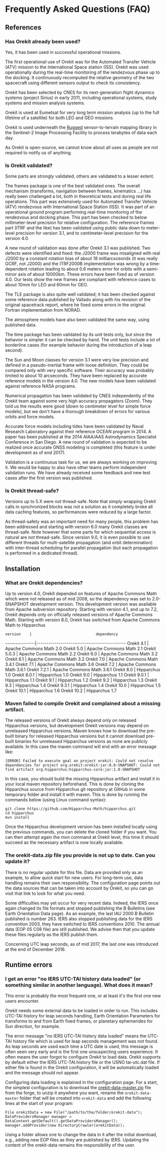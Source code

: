 <!--- Copyright 2002-2020 CS GROUP
  Licensed under the Apache License, Version 2.0 (the "License");
  you may not use this file except in compliance with the License.
  You may obtain a copy of the License at
  
    http://www.apache.org/licenses/LICENSE-2.0
  
  Unless required by applicable law or agreed to in writing, software
  distributed under the License is distributed on an "AS IS" BASIS,
  WITHOUT WARRANTIES OR CONDITIONS OF ANY KIND, either express or implied.
  See the License for the specific language governing permissions and
  limitations under the License.
-->

# Frequently Asked Questions (FAQ)

## References

### Has Orekit already been used?

Yes, it has been used in successful operational missions.

The first operational use of Orekit was for the Automated Transfer
Vehicle (ATV) mission to the International Space station (ISS). Orekit
was used operationally during the real-time monitoring of the rendezvous
phase up to the docking. It continuously recomputed the relative geometry
of the two spacecraft using different sensors output to check its
consistency.

Orekit has been selected by CNES for its next-generation flight
dynamics systems (project Sirius) in early 2011, including operational
systems, study systems and mission analysis systems.

Orekit is used at Eumetsat for very long term mission analysis (up to
the full lifetime of a satellite) for both LEO and GEO missions.

Orekit is used underneath the [Rugged](https://www.orekit.org/rugged/) sensor-to-terrain mapping library in the
Sentinel-2 Image Processing Facility to process terabytes of data each day.

As Orekit is open-source, we cannot know about all uses as people are
not required to notify us of anything.

### Is Orekit validated?

Some parts are strongly validated, others are validated to a lesser extent.

The frames package is one of the best validated ones. The overall mechanism
(transforms, navigation between frames, kinematics ...) has really been challenged
a lot, both in theoretical tests and during real life operations. This part was
extensively used for Automated Transfer Vehicle (ATV) rendezvous with International
Space Station (ISS). It was part of an operational ground program performing real-time
monitoring of the rendezvous and docking phase. This part has been checked to
below millimeter-level precision for relative configuration. The reference frames part (ITRF
and the like) has been validated using public data down to meter-level precision for
version 3.1, and to centimeter-level precision for the version 4.0.

A new round of validation was done after Orekit 3.1 was published. Two
defects were identified and fixed: the J2000 frame was misaligned with real J2000
by a constant rotation bias of about 18 milliarcsceonds (it was really GCRF, not J2000)
and the ITRF2000B implementation was wrong by a time-dependent rotation leading to about
0.6 meters error for orbits with a semi-minor axis of about 10000km. These errors have
been fixed as of version 4.0. Our tests show the new frames are compliant with reference
cases to about 10mm for LEO and 60mm for GEO.

The TLE package is also quite well validated; it has been checked against some reference
data published by Vallado along with his revision of the original spacetrack report, where
he fixed some errors in the original Fortran implementation from NORAD.

The atmosphere models have also been validated the same way, using published data.

The time package has been validated by its unit tests only, but since the behavior is
simpler it can be checked by hand. The unit tests include a lot of borderline cases
(for example behavior during the introduction of a leap second).

The Sun and Moon classes for version 3.1 were very low precision and defined in a
pseudo-inertial frame with loose definition. They could be compared only with very specific
software. Their accuracy was probably limited to about 10 arcseconds. They have been replaced
by accurate reference models in the version 4.0. The new models have been validated against
reference NASA programs.

Numerical propagation has been validated by CNES independently of the Orekit team against
some very high accuracy propagators (Zoom). They told us the results were good (down to
centimeter level for simple force models), but we don't have a thorough breakdown of errors
for various orbits and force models.

Accurate force models including tides have been validated by Naval Research Laboratory against
their reference OCEAN program in 2014. A paper has been published at the 2014 AIAA/AAS Astrodynamics
Specialist Conference in San Diego. A new round of validation is expected to be realized
once accurate GNSS modeling is completed (this feature is under development as of end 2017).

Validation is a continuous task for us, we are always working on improving it. We would be
happy to also have other teams perform independent validation runs. We have already received
some feedback and new test cases after the first version was published.

### Is Orekit thread-safe?

Versions up to 5.X were *not* thread-safe. Note that simply wrapping Orekit calls
in synchronized blocks was not a solution as it completely broke all data caching features,
so performances were reduced by a large factor.

As thread-safety was an important need for many people, this problem has been addressed and
starting with version 6.0 many Orekit classes are thread-safe. Note however that some parts
for which sequential access is natural are <em>not</em> thread-safe. Since version 9.0,
it is even possible to use different threads for multi-satellite propagation (and orbit
determination) with inter-thread scheduling for parallel propagation (but each propagation
is performed in a dedicated thread).

## Installation

### What are Orekit dependencies?

Up to version 4.0, Orekit depended on features of Apache Commons Math which were not released
as of mid 2008, so the dependency was set to 2.0-SNAPSHOT development version.
This development version was available from Apache subversion repository. Starting
with version 4.1, and up to 7.2, Orekit depends only on officially released versions of
Apache Commons Math. Starting with version 8.0, Orekit has switched from Apache Commons
Math to Hipparchus

    version    |                             dependency
---------------|---------------------------------------------
  Orekit 4.1   | Apache Commons Math 2.0
  Orekit 5.0   | Apache Commons Math 2.1
  Orekit 5.0.3 | Apache Commons Math 2.2
  Orekit 6.0   | Apache Commons Math 3.2
  Orekit 6.1   | Apache Commons Math 3.2
  Orekit 7.0   | Apache Commons Math 3.4.1
  Orekit 7.1   | Apache Commons Math 3.6
  Orekit 7.2   | Apache Commons Math 3.6.1
  Orekit 7.2.1 | Apache Commons Math 3.6.1
  Orekit 8.0   | Hipparchus          1.0
  Orekit 8.0.1 | Hipparchus          1.0
  Orekit 9.0   | Hipparchus          1.1
  Orekit 9.0.1 | Hipparchus          1.1
  Orekit 9.1   | Hipparchus          1.2
  Orekit 9.2   | Hipparchus          1.3
  Orekit 9.3   | Hipparchus          1.4
  Orekit 9.3.1 | Hipparchus          1.4
  Orekit 10.0  | Hipparchus          1.5
  Orekit 10.1  | Hipparchus          1.6
  Orekit 10.2  | Hipparchus          1.7

### Maven failed to compile Orekit and complained about a missing artifact.

The released versions of Orekit always depend only on released Hipparchus
versions, but development Orekit versions may depend on unreleased Hipparchus
versions. Maven knows how to download the pre-built binary for
released Hipparchus versions but it cannot download
pre-built binaries for unreleased Hipparchus versions as none are
publicly available. In this case the maven command will end with an error message
like:

    [ERROR] Failed to execute goal on project orekit: Could not resolve dependencies for project org.orekit:orekit:jar:8.0-SNAPSHOT: Could not find artifact org.hipparchus:hipparchus-core:jar:1.0-SNAPSHOT

In this case, you should build the missing Hipparchus artifact and
install it in your local maven repository beforehand. This is done by cloning
the Hipparchus source from Hipparchus git repository at GitHub in some
temporary folder and install it with maven. This is done by
running the commands below (using Linux command syntax):

    git clone https://github.com/Hipparchus-Math/hipparchus.git
    cd hipparchus
    mvn install

Once the Hipparchus development version has been installed locally using
the previous commands, you can delete the cloned folder if you want. You can then
attempt again the mvn command at Orekit level, this time it should succeed as the
necessary artifact is now locally available.

### The orekit-data.zip file you provide is not up to date. Can you update it?

There is no regular update for this file. Data are provided only as an example, to allow quick
start for new users. For long-term use, data handling remains their own responsibility. The
configuration page points out the data sources that can be taken into account by Orekit, so you
can go visit that link to look for what you need.

Some difficulties may yet occur for very recent data. Indeed, the IERS once again changed its
file formats and stopped publishing the B Bulletins (see Earth Orientation Data page). As an
example, the last IAU 2000 B Bulletin published is number 263. IERS also stopped publishing
data for the IERS convention 2003, they have switched to IERS conventions 2010. The annual data
(EOP 05 C08 file) are still published. We advise then that you update these files regularly as
the IERS publish them.

Concerning UTC leap seconds, as of mid 2017, the last one was introduced at the end of December 2016.

## Runtime errors

### I get an error "no IERS UTC-TAI history data loaded" (or something similar in another language). What does it mean?

This error is probably *the* most frequent one, or at least it's the first one new users encounter.

Orekit needs some external data to be loaded in order to run. This includes UTC-TAI history for leap
seconds handling, Earth Orientation Parameters for transforms to and from Earth fixed frames, or planetary
ephemerides for Sun direction, for example.

The error message "no IERS UTC-TAI history data loaded" means the UTC-TAI history file which is used for leap
seconds management was not found. As leap seconds are used each time a UTC date is used, this message is
often seen very early and is the first one unsuspecting users experience. It often means the user forgot
to configure Orekit to load data. Orekit supports by default either the IERS UTC-TAI.history file or the
USNO tai-utc.dat file. If either file is found in the Orekit configuration, it will be automatically loaded
and the message should not appear.

Configuring data loading is explained in the configuration page. For a start, the simplest configuration
 is to download the [orekit-data-master.zip](https://gitlab.orekit.org/orekit/orekit-data/-/archive/master/orekit-data-master.zip)
file from the forge, to unzip it anywhere you want, rename the `orekit-data-master` folder that will be created
into `orekit-data` and add the following lines at the start of your program:

    File orekitData = new File("/path/to/the/folder/orekit-data");
    DataProvidersManager manager = DataContext.getDefault().getDataProvidersManager();
    manager.addProvider(new DirectoryCrawler(orekitData));

Using a folder allows one to change the data in it after the initial download, e.g., adding new EOP files as they
are published by IERS. Updating the content of the orekit-data remains the responsibility of the user.
